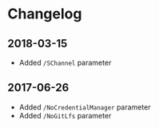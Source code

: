 # Changelog

## 2018-03-15

- Added `/SChannel` parameter

## 2017-06-26

- Added `/NoCredentialManager` parameter
- Added `/NoGitLfs` parameter